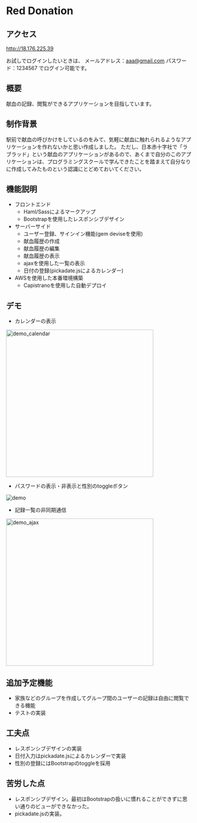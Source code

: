 # Red Donation
## アクセス
http://18.176.225.39

お試しでログインしたいときは、
メールアドレス：aaa@gmail.com
パスワード：1234567
でログイン可能です。

## 概要
献血の記録、閲覧ができるアプリケーションを目指しています。

## 制作背景
駅前で献血の呼びかけをしているのをみて、気軽に献血に触れられるようなアプリケーションを作れないかと思い作成しました。
ただし、日本赤十字社で「ラブラッド」という献血のアプリケーションがあるので、あくまで自分のこのアプリケーションは、プログラミングスクールで学んできたことを踏まえて自分なりに作成してみたものという認識にとどめておいてください。

## 機能説明
- フロントエンド
  - Haml/Sassによるマークアップ
  - Bootstrapを使用したレスポンシブデザイン
- サーバーサイド
  - ユーザー登録、サインイン機能(gem deviseを使用)
  - 献血履歴の作成
  - 献血履歴の編集
  - 献血履歴の表示
  - ajaxを使用した一覧の表示
  - 日付の登録(pickadate.jsによるカレンダー)
- AWSを使用した本番環境構築
  - Capistranoを使用した自動デプロイ

## デモ
- カレンダーの表示

<!-- ![demo](https://gyazo.com/e80a28db76a3932bcae151e570838b5b/raw) -->
<img width="400" alt="demo_calendar" src="https://gyazo.com/0c4c1ccbbd82e924a5bbba54a9726106/raw">

- パスワードの表示・非表示と性別のtoggleボタン

![demo](https://gyazo.com/43128a309f1ab642d126f2fdc42763dd/raw)

- 記録一覧の非同期通信

<img width="400" alt="demo_ajax" src="https://gyazo.com/d86a69b55f267c2fbd142c62b1780c13/raw">

## 追加予定機能
- 家族などのグループを作成してグループ間のユーザーの記録は自由に閲覧できる機能
- テストの実装

## 工夫点
- レスポンシブデザインの実装
- 日付入力はpickadate.jsによるカレンダーで実装
- 性別の登録にはBootstrapのtoggleを採用

## 苦労した点
- レスポンシブデザイン。最初はBootstrapの扱いに慣れることができずに思い通りのビューができなかった。
- pickadate.jsの実装。
